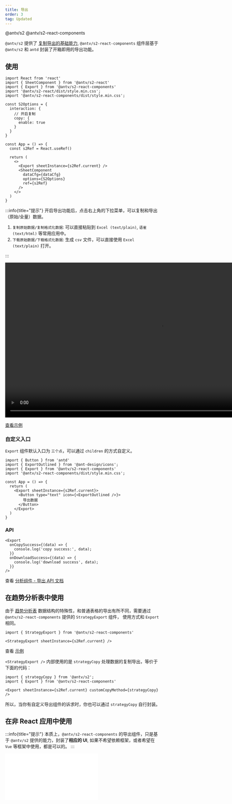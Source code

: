 ```yaml
---
title: 导出
order: 3
tag: Updated
---
```


<Badge>@antv/s2</Badge> <Badge>@antv/s2-react-components</Badge>

`@antv/s2` 提供了 [复制导出的基础能力](/manual/advanced/interaction/copy), `@antv/s2-react-components` 组件层基于 `@antv/s2` 和 `antd` 封装了开箱即用的导出功能。

<Playground path='/react-component/export/demo/export.tsx' rid='export-component'></playground>

## 使用

```tsx
import React from 'react'
import { SheetComponent } from '@antv/s2-react'
import { Export } from '@antv/s2-react-components'
import '@antv/s2-react/dist/style.min.css';
import '@antv/s2-react-components/dist/style.min.css';

const S2Options = {
  interaction: {
    // 开启复制
    copy: {
      enable: true
    }
  }
}

const App = () => {
  const s2Ref = React.useRef()

  return (
    <>
      <Export sheetInstance={s2Ref.current} />
      <SheetComponent
        dataCfg={dataCfg}
        options={S2Options}
        ref={s2Ref}
      />
    </>
  )
}
```

:::info{title="提示"}
开启导出功能后，点击右上角的下拉菜单，可以复制和导出（原始/全量）数据。

1. `复制原始数据/复制格式化数据`: 可以直接粘贴到 `Excel (text/plain)`, `语雀 (text/html)` 等常用应用中。
2. `下载原始数据/下载格式化数据`: 生成 `csv` 文件，可以直接使用 `Excel (text/plain)` 打开。

:::

<video width="1000" controls>
  <source src="https://gw.alipayobjects.com/mdn/rms_56cbb2/afts/file/A*EZfPRJqzl4cAAAAAAAAAAAAAARQnAQ" type="video/mp4">
  Your browser does not support HTML video.
</video>

[查看示例](/examples/react-component/export/#export)

### 自定义入口

`Export` 组件默认入口为 `三个点`，可以通过 `children` 的方式自定义。

```tsx
import { Button } from 'antd'
import { ExportOutlined } from '@ant-design/icons';
import { Export } from '@antv/s2-react-components'
import '@antv/s2-react-components/dist/style.min.css';

const App = () => {
  return (
    <Export sheetInstance={s2Ref.current}>
      <Button type="text" icon={<ExportOutlined />}>
        导出数据
      </Button>
    </Export>
  )
}
```

### API

```tsx | pure
<Export
  onCopySuccess={(data) => {
    console.log('copy success:', data);
  }}
  onDownloadSuccess={(data) => {
    console.log('download success', data);
  }}
/>
```

查看 [分析组件 - 导出 API 文档](/api/components/export#copyalldataparams)

## 在趋势分析表中使用

由于 [趋势分析表](/manual/advanced/analysis/strategy) 数据结构的特殊性，和普通表格的导出有所不同，需要通过 `@antv/s2-react-components` 提供的 `StrategyExport` 组件， 使用方式和 `Export` 相同。

```tsx
import { StrategyExport } from '@antv/s2-react-components'

<StrategyExport sheetInstance={s2Ref.current} />
```

查看 [示例](/examples/react-component/export#export-strategy)

`<StrategyExport />` 内部使用的是 `strategyCopy` 处理数据的复制导出，等价于下面的代码：

```tsx
import { strategyCopy } from '@antv/s2';
import { Export } from '@antv/s2-react-components'

<Export sheetInstance={s2Ref.current} customCopyMethod={strategyCopy} />
```

所以，当你有自定义导出组件的诉求时，你也可以通过 `strategyCopy` 自行封装。

## 在非 React 应用中使用

:::info{title="提示"}
本质上，`@antv/s2-react-components` 的导出组件，只是基于 `@antv/s2` 提供的能力，封装了**相应的 UI**, 如果不希望依赖框架，或者希望在 `Vue` 等框架中使用，都是可以的。
:::

<embed src="@/docs/common/copy-export.zh.md"></embed>
